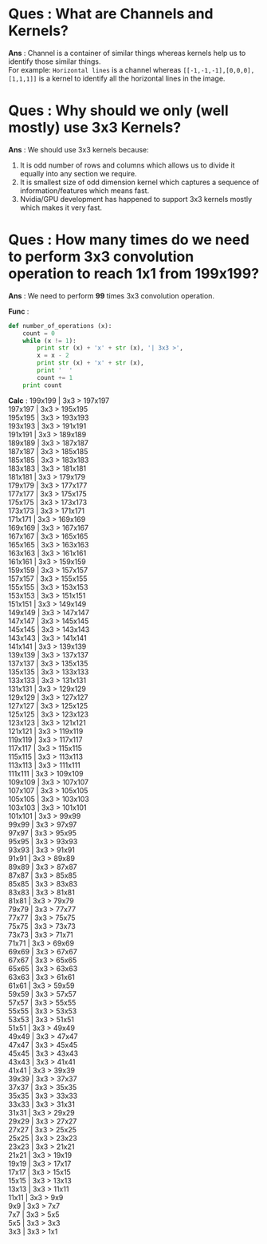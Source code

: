 # Ques : What are Channels and Kernels?
**Ans**  : Channel is a container of similar things whereas kernels help us to identify those similar things.  
	   For example: `Horizontal lines` is a channel whereas `[[-1,-1,-1],[0,0,0],[1,1,1]]` is a kernel to identify all the horizontal lines in the image.


# Ques : Why should we only (well mostly) use 3x3 Kernels?
**Ans**  : We should use 3x3 kernels because:
1. It is odd number of rows and columns which allows us to divide it equally into any section we require.
2. It is smallest size of odd dimension kernel which captures a sequence of information/features which means fast.
3. Nvidia/GPU development has happened to support 3x3 kernels mostly which makes it very fast.


# Ques : How many times do we need to perform 3x3 convolution operation to reach 1x1 from 199x199?
**Ans**  : We need to perform **99** times 3x3 convolution operation.

**Func** : 
```python  
def number_of_operations (x):  
	count = 0  
	while (x != 1):  
		print str (x) + 'x' + str (x), '| 3x3 >',  
		x = x - 2  
		print str (x) + 'x' + str (x),
		print '  '  
		count += 1  
	print count  
```

**Calc** : 
199x199 | 3x3 > 197x197   
197x197 | 3x3 > 195x195   
195x195 | 3x3 > 193x193   
193x193 | 3x3 > 191x191   
191x191 | 3x3 > 189x189   
189x189 | 3x3 > 187x187   
187x187 | 3x3 > 185x185   
185x185 | 3x3 > 183x183   
183x183 | 3x3 > 181x181   
181x181 | 3x3 > 179x179   
179x179 | 3x3 > 177x177   
177x177 | 3x3 > 175x175   
175x175 | 3x3 > 173x173   
173x173 | 3x3 > 171x171   
171x171 | 3x3 > 169x169   
169x169 | 3x3 > 167x167   
167x167 | 3x3 > 165x165   
165x165 | 3x3 > 163x163   
163x163 | 3x3 > 161x161   
161x161 | 3x3 > 159x159   
159x159 | 3x3 > 157x157   
157x157 | 3x3 > 155x155   
155x155 | 3x3 > 153x153   
153x153 | 3x3 > 151x151   
151x151 | 3x3 > 149x149   
149x149 | 3x3 > 147x147   
147x147 | 3x3 > 145x145   
145x145 | 3x3 > 143x143   
143x143 | 3x3 > 141x141   
141x141 | 3x3 > 139x139   
139x139 | 3x3 > 137x137   
137x137 | 3x3 > 135x135   
135x135 | 3x3 > 133x133   
133x133 | 3x3 > 131x131   
131x131 | 3x3 > 129x129   
129x129 | 3x3 > 127x127   
127x127 | 3x3 > 125x125   
125x125 | 3x3 > 123x123   
123x123 | 3x3 > 121x121   
121x121 | 3x3 > 119x119   
119x119 | 3x3 > 117x117   
117x117 | 3x3 > 115x115   
115x115 | 3x3 > 113x113   
113x113 | 3x3 > 111x111   
111x111 | 3x3 > 109x109   
109x109 | 3x3 > 107x107   
107x107 | 3x3 > 105x105   
105x105 | 3x3 > 103x103   
103x103 | 3x3 > 101x101   
101x101 | 3x3 > 99x99   
99x99 | 3x3 > 97x97   
97x97 | 3x3 > 95x95   
95x95 | 3x3 > 93x93   
93x93 | 3x3 > 91x91   
91x91 | 3x3 > 89x89   
89x89 | 3x3 > 87x87   
87x87 | 3x3 > 85x85   
85x85 | 3x3 > 83x83   
83x83 | 3x3 > 81x81   
81x81 | 3x3 > 79x79   
79x79 | 3x3 > 77x77   
77x77 | 3x3 > 75x75   
75x75 | 3x3 > 73x73   
73x73 | 3x3 > 71x71   
71x71 | 3x3 > 69x69   
69x69 | 3x3 > 67x67   
67x67 | 3x3 > 65x65   
65x65 | 3x3 > 63x63   
63x63 | 3x3 > 61x61   
61x61 | 3x3 > 59x59   
59x59 | 3x3 > 57x57   
57x57 | 3x3 > 55x55   
55x55 | 3x3 > 53x53   
53x53 | 3x3 > 51x51   
51x51 | 3x3 > 49x49   
49x49 | 3x3 > 47x47   
47x47 | 3x3 > 45x45   
45x45 | 3x3 > 43x43   
43x43 | 3x3 > 41x41   
41x41 | 3x3 > 39x39   
39x39 | 3x3 > 37x37   
37x37 | 3x3 > 35x35   
35x35 | 3x3 > 33x33   
33x33 | 3x3 > 31x31   
31x31 | 3x3 > 29x29   
29x29 | 3x3 > 27x27   
27x27 | 3x3 > 25x25   
25x25 | 3x3 > 23x23   
23x23 | 3x3 > 21x21   
21x21 | 3x3 > 19x19   
19x19 | 3x3 > 17x17   
17x17 | 3x3 > 15x15   
15x15 | 3x3 > 13x13   
13x13 | 3x3 > 11x11   
11x11 | 3x3 > 9x9   
9x9 | 3x3 > 7x7   
7x7 | 3x3 > 5x5   
5x5 | 3x3 > 3x3   
3x3 | 3x3 > 1x1   
